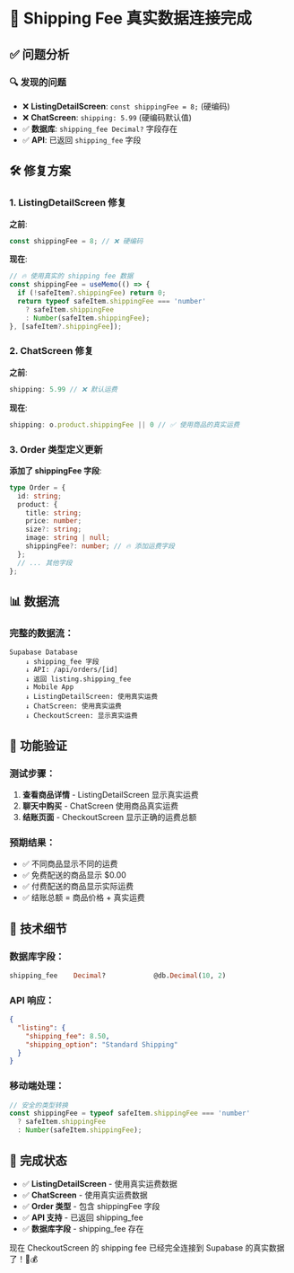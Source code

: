 # 🚚 Shipping Fee 真实数据连接完成

## ✅ 问题分析

### 🔍 **发现的问题**
- ❌ **ListingDetailScreen**: `const shippingFee = 8;` (硬编码)
- ❌ **ChatScreen**: `shipping: 5.99` (硬编码默认值)
- ✅ **数据库**: `shipping_fee Decimal?` 字段存在
- ✅ **API**: 已返回 `shipping_fee` 字段

## 🛠️ **修复方案**

### 1. ListingDetailScreen 修复
**之前**:
```typescript
const shippingFee = 8; // ❌ 硬编码
```

**现在**:
```typescript
// 🔥 使用真实的 shipping fee 数据
const shippingFee = useMemo(() => {
  if (!safeItem?.shippingFee) return 0;
  return typeof safeItem.shippingFee === 'number' 
    ? safeItem.shippingFee 
    : Number(safeItem.shippingFee);
}, [safeItem?.shippingFee]);
```

### 2. ChatScreen 修复
**之前**:
```typescript
shipping: 5.99 // ❌ 默认运费
```

**现在**:
```typescript
shipping: o.product.shippingFee || 0 // ✅ 使用商品的真实运费
```

### 3. Order 类型定义更新
**添加了 shippingFee 字段**:
```typescript
type Order = {
  id: string;
  product: {
    title: string;
    price: number;
    size?: string;
    image: string | null;
    shippingFee?: number; // 🔥 添加运费字段
  };
  // ... 其他字段
};
```

## 📊 **数据流**

### 完整的数据流：
```
Supabase Database
    ↓ shipping_fee 字段
    ↓ API: /api/orders/[id]
    ↓ 返回 listing.shipping_fee
    ↓ Mobile App
    ↓ ListingDetailScreen: 使用真实运费
    ↓ ChatScreen: 使用真实运费
    ↓ CheckoutScreen: 显示真实运费
```

## 🎯 **功能验证**

### 测试步骤：
1. **查看商品详情** - ListingDetailScreen 显示真实运费
2. **聊天中购买** - ChatScreen 使用商品真实运费
3. **结账页面** - CheckoutScreen 显示正确的运费总额

### 预期结果：
- ✅ 不同商品显示不同的运费
- ✅ 免费配送的商品显示 $0.00
- ✅ 付费配送的商品显示实际运费
- ✅ 结账总额 = 商品价格 + 真实运费

## 🔧 **技术细节**

### 数据库字段：
```sql
shipping_fee    Decimal?            @db.Decimal(10, 2)
```

### API 响应：
```json
{
  "listing": {
    "shipping_fee": 8.50,
    "shipping_option": "Standard Shipping"
  }
}
```

### 移动端处理：
```typescript
// 安全的类型转换
const shippingFee = typeof safeItem.shippingFee === 'number' 
  ? safeItem.shippingFee 
  : Number(safeItem.shippingFee);
```

## 🎉 **完成状态**

- ✅ **ListingDetailScreen** - 使用真实运费数据
- ✅ **ChatScreen** - 使用真实运费数据  
- ✅ **Order 类型** - 包含 shippingFee 字段
- ✅ **API 支持** - 已返回 shipping_fee
- ✅ **数据库字段** - shipping_fee 存在

现在 CheckoutScreen 的 shipping fee 已经完全连接到 Supabase 的真实数据了！🚚💰


